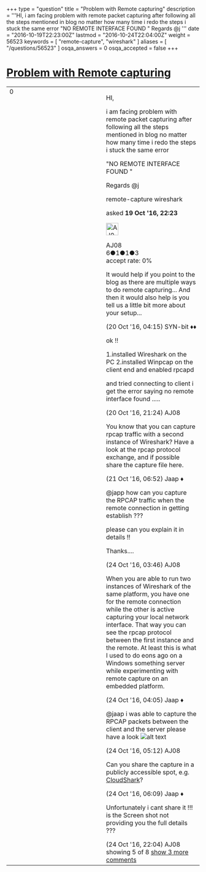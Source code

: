 +++
type = "question"
title = "Problem with Remote capturing"
description = '''HI, i am facing problem with remote packet capturing after following all the steps mentioned in blog no matter how many time i redo the steps i stuck the same error  &quot;NO REMOTE INTERFACE FOUND &quot; Regards @j '''
date = "2016-10-19T22:23:00Z"
lastmod = "2016-10-24T22:04:00Z"
weight = 56523
keywords = [ "remote-capture", "wireshark" ]
aliases = [ "/questions/56523" ]
osqa_answers = 0
osqa_accepted = false
+++

<div class="headNormal">

# [Problem with Remote capturing](/questions/56523/problem-with-remote-capturing)

</div>

<div id="main-body">

<div id="askform">

<table id="question-table" style="width:100%;"><colgroup><col style="width: 50%" /><col style="width: 50%" /></colgroup><tbody><tr class="odd"><td style="width: 30px; vertical-align: top"><div class="vote-buttons"><span id="post-56523-upvote" class="ajax-command post-vote up" rel="nofollow" title="I like this post (click again to cancel)"> </span><div id="post-56523-score" class="post-score" title="current number of votes">0</div><span id="post-56523-downvote" class="ajax-command post-vote down" rel="nofollow" title="I dont like this post (click again to cancel)"> </span> <span id="favorite-mark" class="ajax-command favorite-mark" rel="nofollow" title="mark/unmark this question as favorite (click again to cancel)"> </span><div id="favorite-count" class="favorite-count"></div></div></td><td><div id="item-right"><div class="question-body"><p>HI,</p><p>i am facing problem with remote packet capturing after following all the steps mentioned in blog no matter how many time i redo the steps i stuck the same error</p><p>"NO REMOTE INTERFACE FOUND "</p><p>Regards <span>@j</span></p></div><div id="question-tags" class="tags-container tags"><span class="post-tag tag-link-remote-capture" rel="tag" title="see questions tagged &#39;remote-capture&#39;">remote-capture</span> <span class="post-tag tag-link-wireshark" rel="tag" title="see questions tagged &#39;wireshark&#39;">wireshark</span></div><div id="question-controls" class="post-controls"></div><div class="post-update-info-container"><div class="post-update-info post-update-info-user"><p>asked <strong>19 Oct '16, 22:23</strong></p><img src="https://secure.gravatar.com/avatar/e5233bd953546a56c1cab475d5f8ed90?s=32&amp;d=identicon&amp;r=g" class="gravatar" width="32" height="32" alt="AJ08&#39;s gravatar image" /><p><span>AJ08</span><br />
<span class="score" title="6 reputation points">6</span><span title="1 badges"><span class="badge1">●</span><span class="badgecount">1</span></span><span title="1 badges"><span class="silver">●</span><span class="badgecount">1</span></span><span title="3 badges"><span class="bronze">●</span><span class="badgecount">3</span></span><br />
<span class="accept_rate" title="Rate of the user&#39;s accepted answers">accept rate:</span> <span title="AJ08 has no accepted answers">0%</span></p></div></div><div id="comments-container-56523" class="comments-container"><span id="56531"></span><div id="comment-56531" class="comment"><div id="post-56531-score" class="comment-score"></div><div class="comment-text"><p>It would help if you point to the blog as there are multiple ways to do remote capturing... And then it would also help is you tell us a little bit more about your setup...</p></div><div id="comment-56531-info" class="comment-info"><span class="comment-age">(20 Oct '16, 04:15)</span> <span class="comment-user userinfo">SYN-bit ♦♦</span></div></div><span id="56548"></span><div id="comment-56548" class="comment"><div id="post-56548-score" class="comment-score"></div><div class="comment-text"><p>ok !!</p><p>1.installed Wireshark on the PC 2.installed Winpcap on the client end and enabled rpcapd</p><p>and tried connecting to client i get the error saying no remote interface found .....</p></div><div id="comment-56548-info" class="comment-info"><span class="comment-age">(20 Oct '16, 21:24)</span> <span class="comment-user userinfo">AJ08</span></div></div><span id="56564"></span><div id="comment-56564" class="comment"><div id="post-56564-score" class="comment-score"></div><div class="comment-text"><p>You know that you can capture rpcap traffic with a second instance of Wireshark? Have a look at the rpcap protocol exchange, and if possible share the capture file here.</p></div><div id="comment-56564-info" class="comment-info"><span class="comment-age">(21 Oct '16, 06:52)</span> <span class="comment-user userinfo">Jaap ♦</span></div></div><span id="56601"></span><div id="comment-56601" class="comment"><div id="post-56601-score" class="comment-score"></div><div class="comment-text"><p>@japp how can you capture the RPCAP traffic when the remote connection in getting establish ???</p><p>please can you explain it in details !!</p><p>Thanks....</p></div><div id="comment-56601-info" class="comment-info"><span class="comment-age">(24 Oct '16, 03:46)</span> <span class="comment-user userinfo">AJ08</span></div></div><span id="56602"></span><div id="comment-56602" class="comment"><div id="post-56602-score" class="comment-score"></div><div class="comment-text"><p>When you are able to run two instances of Wireshark of the same platform, you have one for the remote connection while the other is active capturing your local network interface. That way you can see the rpcap protocol between the first instance and the remote. At least this is what I used to do eons ago on a Windows something server while experimenting with remote capture on an embedded platform.</p></div><div id="comment-56602-info" class="comment-info"><span class="comment-age">(24 Oct '16, 04:05)</span> <span class="comment-user userinfo">Jaap ♦</span></div></div><span id="56605"></span><div id="comment-56605" class="comment not_top_scorer"><div id="post-56605-score" class="comment-score"></div><div class="comment-text"><p><span>@jaap</span> i was able to capture the RPCAP packets between the client and the server please have a look <img src="https://osqa-ask.wireshark.org/upfiles/Rpcap_screenshot.png" alt="alt text" /></p></div><div id="comment-56605-info" class="comment-info"><span class="comment-age">(24 Oct '16, 05:12)</span> <span class="comment-user userinfo">AJ08</span></div></div><span id="56607"></span><div id="comment-56607" class="comment not_top_scorer"><div id="post-56607-score" class="comment-score"></div><div class="comment-text"><p>Can you share the capture in a publicly accessible spot, e.g. <a href="http://cloudshark.org">CloudShark</a>?</p></div><div id="comment-56607-info" class="comment-info"><span class="comment-age">(24 Oct '16, 06:09)</span> <span class="comment-user userinfo">Jaap ♦</span></div></div><span id="56628"></span><div id="comment-56628" class="comment not_top_scorer"><div id="post-56628-score" class="comment-score"></div><div class="comment-text"><p>Unfortunately i cant share it !!! is the Screen shot not providing you the full details ???</p></div><div id="comment-56628-info" class="comment-info"><span class="comment-age">(24 Oct '16, 22:04)</span> <span class="comment-user userinfo">AJ08</span></div></div></div><div id="comment-tools-56523" class="comment-tools"><span class="comments-showing"> showing 5 of 8 </span> <a href="#" class="show-all-comments-link">show 3 more comments</a></div><div class="clear"></div><div id="comment-56523-form-container" class="comment-form-container"></div><div class="clear"></div></div></td></tr></tbody></table>

</div>

</div>

